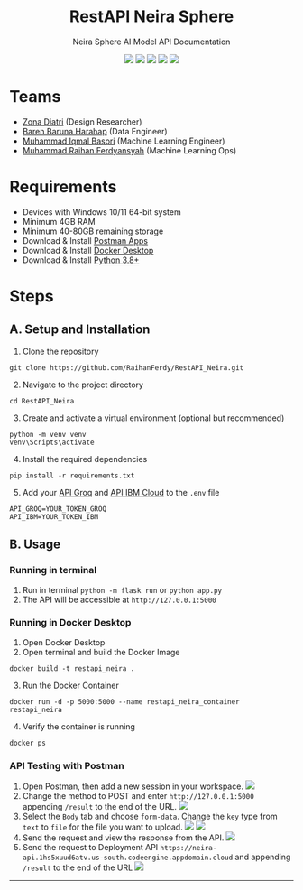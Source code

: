 <h1 align="center"> RestAPI Neira Sphere </h1>
<p align="center"> Neira Sphere AI Model API Documentation </p>
<div align="center">
<img src="https://img.shields.io/badge/python-3670A0?style=for-the-badge&logo=python&logoColor=ffdd54">
<img src="https://img.shields.io/badge/TensorFlow-%23FF6F00.svg?style=for-the-badge&logo=TensorFlow&logoColor=white">
<img src="https://img.shields.io/badge/Keras-%23D00000.svg?style=for-the-badge&logo=Keras&logoColor=white">
<img src="https://img.shields.io/badge/flask-%23000.svg?style=for-the-badge&logo=flask&logoColor=white">
<img src="https://img.shields.io/badge/docker-%230db7ed.svg?style=for-the-badge&logo=docker&logoColor=white">
</div>


# Teams
- [Zona Diatri](https://www.linkedin.com/in/zona-diatri-1275a0222/) (Design Researcher) 
- [Baren Baruna Harahap](https://www.linkedin.com/in/barenbarunaharahap/) (Data Engineer)
- [Muhammad Iqmal Basori](https://www.linkedin.com/in/muhammad-iqmal-basori-b6017128a/) (Machine Learning Engineer)
- [Muhammad Raihan Ferdyansyah](https://www.linkedin.com/in/muhammad-raihan-ferdyansyah/) (Machine Learning Ops)


# Requirements
- Devices with Windows 10/11 64-bit system
- Minimum 4GB RAM
- Minimum 40-80GB remaining storage
- Download & Install [Postman Apps](https://www.postman.com/downloads/)
- Download & Install [Docker Desktop](https://www.docker.com/products/docker-desktop/)
- Download & Install [Python 3.8+](https://www.python.org/downloads/)


# Steps
## A. Setup and Installation
1. Clone the repository
```
git clone https://github.com/RaihanFerdy/RestAPI_Neira.git
```
2. Navigate to the project directory
```
cd RestAPI_Neira
```
3. Create and activate a virtual environment (optional but recommended)
```
python -m venv venv
venv\Scripts\activate
```
4. Install the required dependencies
```
pip install -r requirements.txt
```
5. Add your [API Groq](https://console.groq.com/keys) and [API IBM Cloud](https://cloud.ibm.com/iam/apikeys) to the `.env` file
```
API_GROQ=YOUR_TOKEN_GROQ
API_IBM=YOUR_TOKEN_IBM
```

## B. Usage
### Running in terminal
1. Run in terminal `python -m flask run` or `python app.py`
2. The API will be accessible at `http://127.0.0.1:5000`

### Running in Docker Desktop
1. Open Docker Desktop
2. Open terminal and build the Docker Image
```
docker build -t restapi_neira .
```
3. Run the Docker Container
```
docker run -d -p 5000:5000 --name restapi_neira_container restapi_neira
```
4. Verify the container is running
```
docker ps
```

### API Testing with Postman
1. Open Postman, then add a new session in your workspace.
   ![](https://i.imgur.com/gDbWIW1.png)
2. Change the method to POST and enter `http://127.0.0.1:5000` appending `/result` to the end of the URL.
   ![](https://i.imgur.com/ClL1StD.png)
3. Select the `Body` tab and choose `form-data`. Change the `key` type from `text` to `file` for the file you want to upload.
   ![](https://i.imgur.com/9ykMx3E.png)
   ![](https://i.imgur.com/BZI6fIh.png)
4. Send the request and view the response from the API.
   ![](https://i.imgur.com/xprYr4U.png)
5. Send the request to Deployment API `https://neira-api.1hs5xuud6atv.us-south.codeengine.appdomain.cloud` and appending `/result` to the end of the URL
   ![](https://i.imgur.com/7YZjoXW.png)
---
